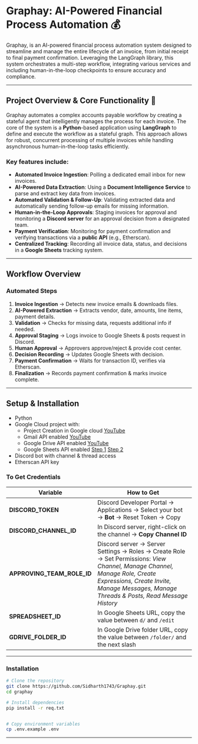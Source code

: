 

# **Graphay**: AI-Powered Financial Process Automation 💰
Graphay, is an AI-powered financial process automation system designed to streamline and manage the entire lifecycle of an invoice, from initial receipt to final payment confirmation. Leveraging the LangGraph library, this system orchestrates a multi-step workflow, integrating various services and including human-in-the-loop checkpoints to ensure accuracy and compliance.


---

## Project Overview & Core Functionality 🚀

Graphay automates a complex accounts payable workflow by creating a stateful agent that intelligently manages the process for each invoice. The core of the system is a **Python**-based application using **LangGraph** to define and execute the workflow as a stateful graph. This approach allows for robust, concurrent processing of multiple invoices while handling asynchronous human-in-the-loop tasks efficiently.

### Key features include:

  * **Automated Invoice Ingestion**: Polling a dedicated email inbox for new invoices.
  * **AI-Powered Data Extraction**: Using a **Document Intelligence Service** to parse and extract key data from invoices.
  * **Automated Validation & Follow-Up**: Validating extracted data and automatically sending follow-up emails for missing information.
  * **Human-in-the-Loop Approvals**: Staging invoices for approval and monitoring a **Discord server** for an approval decision from a designated team.
  * **Payment Verification**: Monitoring for payment confirmation and verifying transactions via a **public API** (e.g., Etherscan).
  * **Centralized Tracking**: Recording all invoice data, status, and decisions in a **Google Sheets** tracking system.

---

## **Workflow Overview**

### **Automated Steps**

1. **Invoice Ingestion** → Detects new invoice emails & downloads files.
2. **AI-Powered Extraction** → Extracts vendor, date, amounts, line items, payment details.
3. **Validation** → Checks for missing data, requests additional info if needed.
4. **Approval Staging** → Logs invoice to Google Sheets & posts request in Discord.
5. **Human Approval** → Approvers approve/reject & provide cost center.
6. **Decision Recording** → Updates Google Sheets with decision.
7. **Payment Confirmation** → Waits for transaction ID, verifies via Etherscan.
8. **Finalization** → Records payment confirmation & marks invoice complete.

---
## **Setup & Installation**
* Python
* Google Cloud project with:
  * Project Creation in Google cloud [YouTube](https://youtu.be/0eZYbw9QgyE)
  * Gmail API enabled [YouTube](https://youtu.be/FxoQ41RGmeI)
  * Google Drive API enabled [YouTube](https://youtu.be/5j73RBgogAs)
  * Google Sheets API enabled [Step 1](https://youtu.be/WzNnt_eoX38) [Step 2](https://youtu.be/s2kBmyN5X9E)
* Discord bot with channel & thread access
* Etherscan API key

### **To Get Credentials**

| Variable                      | How to Get                                                                                                                                                                                                              |
| ----------------------------- | ----------------------------------------------------------------------------------------------------------------------------------------------------------------------------------------------------------------------- |
| **DISCORD\_TOKEN**            | Discord Developer Portal → Applications → Select your bot → **Bot** → Reset Token → Copy                                                                                                                                |
| **DISCORD\_CHANNEL\_ID**      | In Discord server, right-click on the channel → **Copy Channel ID**                                                                                                                                                     |
| **APPROVING\_TEAM\_ROLE\_ID** | Discord server → Server Settings → Roles → Create Role → Set Permissions: *View Channel, Manage Channel, Manage Role, Create Expressions, Create Invite, Manage Messages, Manage Threads & Posts, Read Message History* |
| **SPREADSHEET\_ID**           | In Google Sheets URL, copy the value between `d/` and `/edit`                                                                                                                                                           |
| **GDRIVE\_FOLDER\_ID**        | In Google Drive folder URL, copy the value between `/folder/` and the next slash                                                                                                                                        |

---

### **Installation**

```bash
# Clone the repository
git clone https://github.com/Sidharth1743/Graphay.git
cd graphay

# Install dependencies
pip install -r req.txt


# Copy environment variables
cp .env.example .env
```

---
